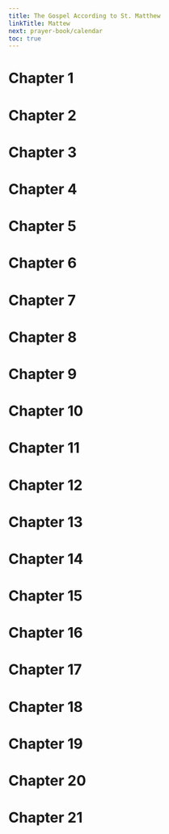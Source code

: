 ```yaml
---
title: The Gospel According to St. Matthew
linkTitle: Mattew
next: prayer-book/calendar
toc: true
---
```


# Chapter 1

# Chapter 2

# Chapter 3

# Chapter 4

# Chapter 5

# Chapter 6

# Chapter 7

# Chapter 8

# Chapter 9

# Chapter 10

# Chapter 11

# Chapter 12

# Chapter 13

# Chapter 14

# Chapter 15

# Chapter 16

# Chapter 17

# Chapter 18

# Chapter 19

# Chapter 20

# Chapter 21
